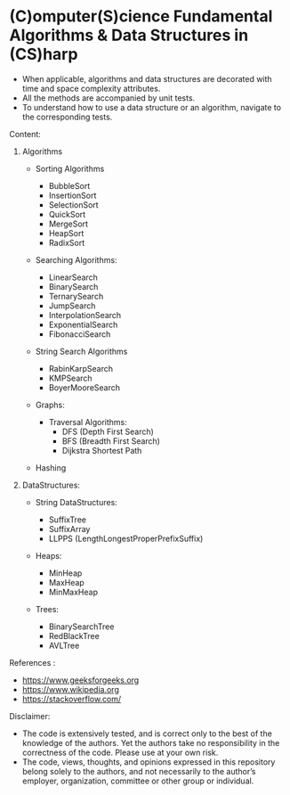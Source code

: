 # (C)omputer(S)cience Fundamental Algorithms & Data Structures in (CS)harp
- When applicable, algorithms and data structures are decorated with time and space complexity attributes. 
- All the methods are accompanied by unit tests. 
- To understand how to use a data structure or an algorithm, navigate to the corresponding tests.
 
Content: 
1. Algorithms
     - Sorting Algorithms 
         - BubbleSort
         - InsertionSort
         - SelectionSort
         - QuickSort
         - MergeSort
         - HeapSort
         - RadixSort
  
    - Searching Algorithms:
        - LinearSearch
        - BinarySearch
        - TernarySearch
        - JumpSearch
       - InterpolationSearch
       - ExponentialSearch
       - FibonacciSearch
 
   - String Search Algorithms   
       - RabinKarpSearch
       - KMPSearch
       - BoyerMooreSearch
    
   - Graphs:
       - Traversal Algorithms:
           - DFS (Depth First Search)
           - BFS (Breadth First Search)
           - Dijkstra Shortest Path
   - Hashing
   
1. DataStructures:

    - String DataStructures:
        - SuffixTree
        - SuffixArray
        - LLPPS (LengthLongestProperPrefixSuffix)
    
    
    - Heaps:
         - MinHeap
         - MaxHeap
         - MinMaxHeap
  
    - Trees:
         - BinarySearchTree
         - RedBlackTree
         - AVLTree
   

References : 
- https://www.geeksforgeeks.org
- https://www.wikipedia.org
- https://stackoverflow.com/


Disclaimer: 
- The code is extensively tested, and is correct only to the best of the knowledge of the authors. Yet the authors take no responsibility in the correctness of the code. Please use at your own risk.  
- The code, views, thoughts, and opinions expressed in this repository belong solely to the authors, and not necessarily to the author’s employer, organization, committee or other group or individual.
